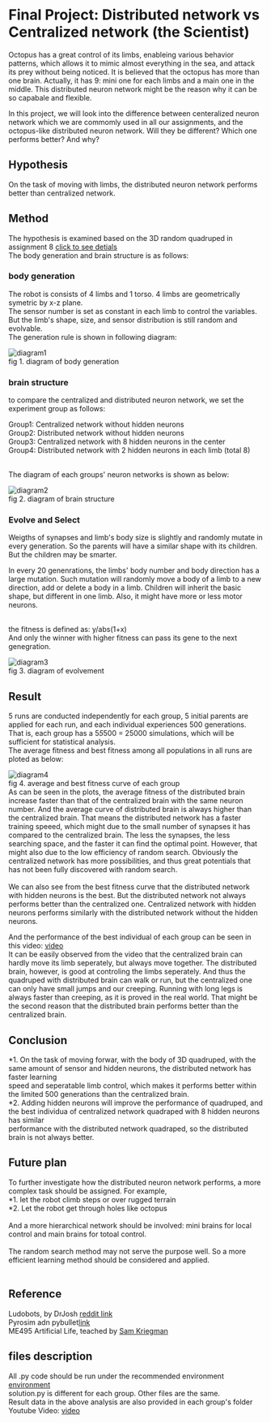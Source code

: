 # Final Project: Distributed network vs Centralized network (the Scientist)

Octopus has a great control of its limbs, enableing various behavior patterns, which allows it to mimic almost everything in the sea, and attack its prey without being noticed. 
It is believed that the octopus has more than one brain. Actually, it has 9: mini one for each limbs and a main one in the middle. This distributed neuron network might be the
reason why it can be so capabale and flexible.<br>

In this project, we will look into the difference between centeralized neuron network which we are commomly used in all our assignments, and the octopus-like distributed neuron network.
Will they be different? Which one performs better? And why?

## Hypothesis
On the task of moving with limbs, the distributed neuron network performs better than centralized network.

## Method
The hypothesis is examined based on the 3D random quadruped in assignment 8 [click to see detials]()<br>
The body generation and brain structure is as follows:<br>

### body generation
The robot is consists of 4 limbs and 1 torso. 4 limbs are geometrically symetric by x-z plane. <br>
The sensor number is set as constant in each limb to control the variables.<br>
But the limb's shape, size, and sensor distribution is still random and evolvable. <br>
The generation rule is shown in following diagram:<br>

![diagram1](https://github.com/LJQ434/ME495/blob/final_project/final%20project/body%20generation%20diagram.png)<br>
fig 1. diagram of body generation<br>

### brain structure
to compare the centralized and distributed neuron network, we set the experiment group as follows: <br>

Group1: Centralized network without hidden neurons<br>
Group2: Distributed network without hidden neurons<br>
Group3: Centralized network with 8 hidden neurons in the center<br>
Group4: Distributed network with 2 hidden neurons in each limb (total 8)<br>
<br>

The diagram of each groups' neuron networks is shown as below:<br>

![diagram2](https://github.com/LJQ434/ME495/blob/final_project/final%20project/brain%20structure-%20with%20hidden.png)<br>
fig 2. diagram of brain structure<br>

### Evolve and Select
Weigths of synapses and limb's body size is slightly and randomly mutate in every generation.
So the parents will have a similar shape with its children. But the children may be smarter.<br> 

In every 20 genenrations, the limbs' body number and body direction has a large mutation. 
Such mutation will randomly move a body of a limb to a new direction, add or delete a body in a limb.
Children will inherit the basic shape, but different in one limb. Also, it might have more or less motor neurons. <br>

<br> 
the fitness is defined as: y/abs(1+x)<br>
And only the winner with higher fitness can pass its gene to the next genegration.<br>

![diagram3](https://github.com/LJQ434/ME495/blob/final_project/final%20project/evolve%20diagram.png)<br>
fig 3. diagram of evolvement<br>

## Result 
5 runs are conducted independently for each group, 5 initial parents are applied for each run, and each individual experiences 500 generations.<br>
That is, each group has a 5*5*500 = 25000 simulations, which will be sufficient for statistical analysis. <br>
The average fitness and best fitness among all populations in all runs are ploted as below:<br>

![diagram4](https://github.com/LJQ434/ME495/blob/final_project/final%20project/result%20diagram.png)<br>
fig 4. average and best fitness curve of each group<br>
As can be seen in the plots, the average fitness of the distributed brain increase faster than that of the centralized brain with the same neuron number.
And the average curve of distributed brain is always higher than the centralized brain. 
That means the distributed network has a faster training speeed, which might due to the small number of synapses it has compared to the centralized brain.
The less the synapses, the less searching space, and the faster it can find the optimal point.
However, that might also due to the low efficiency of random search. Obviously the centralized network has more possibilities, and thus great potentials that has 
not been fully discovered with random search. <br>
<br>
We can also see from the best fitness curve that the distributed network with hidden neurons is the best. But the distributed network not always performs better than
the centralized one. Centralized network with hidden neurons performs similarly with the distributed network without the hidden neurons. 


And the performance of the best individual of each group can be seen in this video: [video](https://youtu.be/ppdzcMhPtC8) <br>
It can be easily observed from the video that the centralized brain can hardly move its limb seperately, but always move together. 
The distributed brain, however, is good at controling the limbs seperately.
And thus the quadruped with distributed brain can walk or run, but the centralized one can only have small jumps and our creeping.
Running with long legs is always faster than creeping, as it is proved in the real world. 
That might be the second reason that the distributed brain performs better than the centralized brain. 

## Conclusion
*1. On the task of moving forwar, with the body of 3D quadruped, with the same amount of sensor and hidden neurons, the distributed network has faster learning <br>
speed and seperatable limb control, which makes it performs better within the limited 500 generations than the centralized brain. <br>
*2. Adding hidden neurons will improve the performance of quadruped, and the best individua of centralized network quadraped with 8 hidden neurons has similar <br>
performance with the distributed network quadraped, so the distributed brain is not always better.<br>

## Future plan
To further investigate how the distributed neuron network performs, a more complex task should be assigned. For example, <br>
*1. let the robot climb steps or over rugged terrain<br>
*2. Let the robot get through holes like octopus<br>
<br>
And a more hierarchical network should be involved: mini brains for local control and main brains for totoal control.<br>
<br>
The random search method may not serve the purpose well. So a more efficient learning method should be considered and applied.<br>
<br>
## Reference
Ludobots, by DrJosh [reddit link](https://www.reddit.com/r/ludobots/)<br>
Pyrosim adn pybullet[link](https://pybullet.org/wordpress/)<br>
ME495 Artificial Life, teached by [Sam Kriegman](https://www.mccormick.northwestern.edu/research-faculty/directory/profiles/kriegman-sam.html)<br>

## files description 
All .py code should be run under the recommended environment [environment](https://www.reddit.com/r/ludobots/wiki/installation/) <br>
solution.py is different for each group. Other files are the same. <br>
Result data in the above analysis are also provided in each group's folder <br>
Youtube Video: [video](https://youtu.be/ppdzcMhPtC8)<br>

